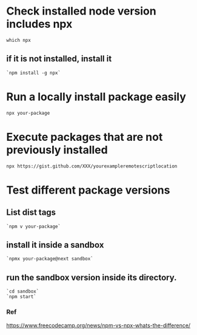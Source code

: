 # Check installed node version includes npx

`which npx`

## if it is not installed, install it

    `npm install -g npx`

# Run a locally install package easily

`npx your-package`

# Execute packages that are not previously installed

`npx https://gist.github.com/XXX/yourexampleremotescriptlocation`

# Test different package versions

## List dist tags

    `npm v your-package`

## install it inside a sandbox

    `npmx your-package@next sandbox`

## run the sandbox version inside its directory.

    `cd sandbox`
    `npm start`

### Ref

https://www.freecodecamp.org/news/npm-vs-npx-whats-the-difference/
